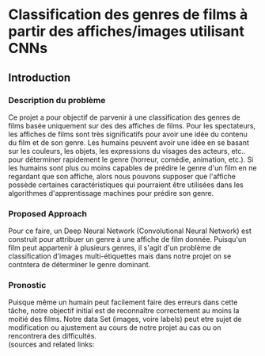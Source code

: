 # Classification des genres  de films à partir des affiches/images utilisant CNNs
## Introduction
### Description du problème 

Ce projet a pour objectif de parvenir à une classification des genres de films basée uniquement sur des des affiches de films.
Pour les spectateurs, les affiches de films sont très significatifs  pour avoir une idée du contenu du film et de son genre. Les humains peuvent avoir une idée en se basant sur les couleurs, les objets, les expressions du  visages des acteurs, etc.. pour déterminer rapidement le genre (horreur, comédie, animation, etc.).
Si les humains sont plus ou moins capables de prédire le genre d'un film en ne regardant que son affiche, alors nous pouvons supposer que l'affiche possède certaines caractéristiques qui pourraient être utilisées dans les algorithmes d'apprentissage machines pour prédire son genre.

### Proposed Approach

Pour ce faire, un Deep Neural Network (Convolutional Neural Network) est construit pour attribuer un genre à une affiche de film donnée. Puisqu'un film peut appartenir à plusieurs genres, il s'agit d'un problème de classification d'images multi-étiquettes mais dans notre projet on se contntera de déterminer le genre dominant.

### Pronostic
Puisque même un humain peut facilement faire des erreurs dans cette tâche, notre objectif initial est de reconnaître correctement au moins la moitié des films.
Notre data Set (images, voire labels) peut etre sujet de modification ou ajustement au cours de notre projet au cas ou on  rencontrera des difficultés.   
(sources and related links: 

